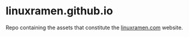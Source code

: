 # linuxramen.github.io
Repo containing the assets that constitute the [linuxramen.com](https://linuxramen.com) website.
